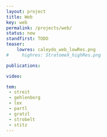 ```yaml
---
layout: project
title: Web
key: web
permalink: /projects/web/
status: new
standfirst: TODO
teaser: 
    lowres: caleydo_web_lowRes.png
#     highres: StratomeX_highRes.png

publications:

video:    

tem:
 - streit 
 - gehlenborg
 - lex
 - partl
 - gratzl
 - strobelt
 - stitz
---
```

